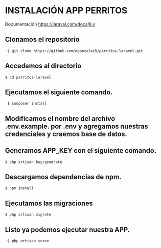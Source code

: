 # INSTALACIÓN APP PERRITOS

Documentación https://laravel.com/docs/8.x


## Clonamos el repositorio

```
 $ git clone https://github.com/egonzalez5/perritos-laravel.git
```

## Accedemos al directorio

```
$ cd perritos-laravel
```

## Ejecutamos el siguiente comando.

```
 $ composer install
```

## Modificamos el nombre del archivo **.env.example.** por **.env** y agregamos nuestras credenciales y craemos base de datos.

## Generamos APP_KEY con el siguiente comando.
```
$ php artisan key:generate
```

## Descargamos dependencias de npm.
```
$ npm install
```

## Ejecutamos las migraciones
```
$ php artisan migrate
```

## Listo ya podemos ejecutar nuestra APP.

```
 $ php artisan serve
```

